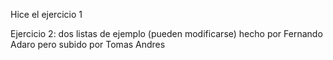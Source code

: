 Hice el ejercicio 1

Ejercicio 2: dos listas de ejemplo (pueden modificarse) hecho por Fernando Adaro pero subido por Tomas Andres